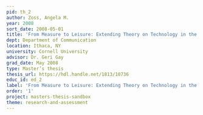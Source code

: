 ```yaml
---
pid: th_2
author: Zoss, Angela M.
year: 2008
sort_date: 2008-05-01
title: 'From Measure to Leisure: Extending Theory on Technology in the Workplace'
dept: Department of Communication
location: Ithaca, NY
university: Cornell University
advisor: Dr. Geri Gay
grad_date: May 2008
type: Master’s thesis
thesis_url: https://hdl.handle.net/1813/10736
educ_id: ed_2
label: 'From Measure to Leisure: Extending Theory on Technology in the Workplace'
order: '1'
project: masters-thesis-sandbox
theme: research-and-assessment
---
```

